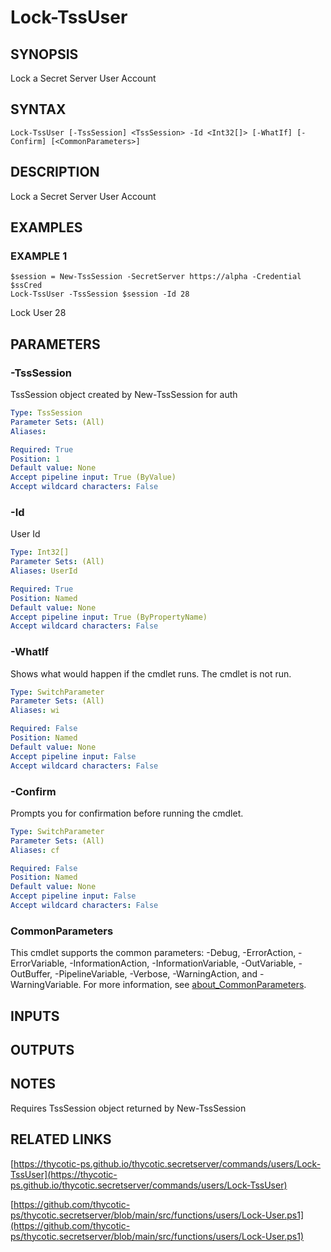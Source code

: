 # Lock-TssUser

## SYNOPSIS
Lock a Secret Server User Account

## SYNTAX

```
Lock-TssUser [-TssSession] <TssSession> -Id <Int32[]> [-WhatIf] [-Confirm] [<CommonParameters>]
```

## DESCRIPTION
Lock a Secret Server User Account

## EXAMPLES

### EXAMPLE 1
```
$session = New-TssSession -SecretServer https://alpha -Credential $ssCred
Lock-TssUser -TssSession $session -Id 28
```

Lock User 28

## PARAMETERS

### -TssSession
TssSession object created by New-TssSession for auth

```yaml
Type: TssSession
Parameter Sets: (All)
Aliases:

Required: True
Position: 1
Default value: None
Accept pipeline input: True (ByValue)
Accept wildcard characters: False
```

### -Id
User Id

```yaml
Type: Int32[]
Parameter Sets: (All)
Aliases: UserId

Required: True
Position: Named
Default value: None
Accept pipeline input: True (ByPropertyName)
Accept wildcard characters: False
```

### -WhatIf
Shows what would happen if the cmdlet runs.
The cmdlet is not run.

```yaml
Type: SwitchParameter
Parameter Sets: (All)
Aliases: wi

Required: False
Position: Named
Default value: None
Accept pipeline input: False
Accept wildcard characters: False
```

### -Confirm
Prompts you for confirmation before running the cmdlet.

```yaml
Type: SwitchParameter
Parameter Sets: (All)
Aliases: cf

Required: False
Position: Named
Default value: None
Accept pipeline input: False
Accept wildcard characters: False
```

### CommonParameters
This cmdlet supports the common parameters: -Debug, -ErrorAction, -ErrorVariable, -InformationAction, -InformationVariable, -OutVariable, -OutBuffer, -PipelineVariable, -Verbose, -WarningAction, and -WarningVariable. For more information, see [about_CommonParameters](http://go.microsoft.com/fwlink/?LinkID=113216).

## INPUTS

## OUTPUTS

## NOTES
Requires TssSession object returned by New-TssSession

## RELATED LINKS

[https://thycotic-ps.github.io/thycotic.secretserver/commands/users/Lock-TssUser](https://thycotic-ps.github.io/thycotic.secretserver/commands/users/Lock-TssUser)

[https://github.com/thycotic-ps/thycotic.secretserver/blob/main/src/functions/users/Lock-User.ps1](https://github.com/thycotic-ps/thycotic.secretserver/blob/main/src/functions/users/Lock-User.ps1)

